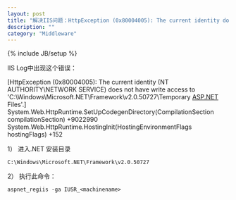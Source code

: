 ```yaml
---
layout: post
title: "解决IIS问题：HttpException (0x80004005): The current identity does not have write access to IIS Temporary ASP.NET Files.]"
description: ""
category: "Middleware"
---
```

{% include JB/setup %}

IIS Log中出现这个错误：

[HttpException (0x80004005): The current identity (NT AUTHORITY\NETWORK SERVICE) does not have write access to 'C:\Windows\Microsoft.NET\Framework\v2.0.50727\Temporary [ASP.NET](http://ASP.NET) Files'.]  
System.Web.HttpRuntime.SetUpCodegenDirectory(CompilationSection compilationSection) +9022990  
System.Web.HttpRuntime.HostingInit(HostingEnvironmentFlags hostingFlags) +152  

<!-- more -->




1） 进入.NET 安装目录</div>

	C:\Windows\Microsoft.NET\Framework\v2.0.50727

2） 执行此命令：</div>


	aspnet_regiis -ga IUSR_<machinename>

